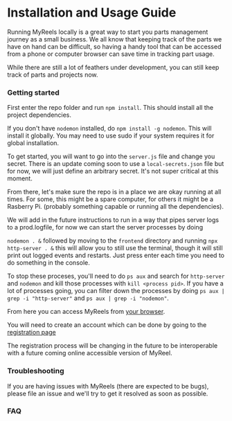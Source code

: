 # Installation and Usage Guide

Running MyReels locally is a great way to start you parts management journey as a small business. We all know that keeping track of the parts we have on hand can be difficult, so having a handy tool that can be accessed from a phone or computer browser can save time in tracking part usage.

While there are still a lot of feathers under development, you can still keep track of parts and projects now.

### Getting started ###

First enter the repo folder and run `npm install`. This should install all the project dependencies.

If you don't have `nodemon` installed, do `npm install -g nodemon`. This will install it globally. You may need to use sudo if your system requires it for global installation.

To get started, you will want to go into the `server.js` file and change you secret. There is an update coming soon to use a `local-secrets.json` file but for now, we will just define an arbitrary secret. It's not super critical at this moment.

From there, let's make sure the repo is in a place we are okay running at all times. For some, this might be a spare computer, for others it might be a Rasberry Pi. (probably something capable or running all the dependencies).

We will add in the future instructions to run in a way that pipes server logs to a prod.logfile, for now we can start the server processes by doing 

`nodemon . &` followed by moving to the `frontend` directory and running `npx http-server . &` this will allow you to still use the terminal, though it will still print out logged events and restarts. Just press enter each time you need to do something in the console.

To stop these proceses, you'll need to do `ps aux` and search for `http-server` and `nodemon` and kill those processes with `kill <process pid>`. If you have a lot of processes going, you can filter down the processes by doing `ps aux | grep -i "http-server"` and `ps aux | grep -i "nodemon"`.

From here you can access MyReels from [your browser](http://localhost:8080).

You will need to create an account which can be done by going to the [registration page](http://localhost:8080/register.html)

The registration process will be changing in the future to be interoperable with a future coming online accessible version of MyReel.

### Troubleshooting ###

If you are having issues with MyReels (there are expected to be bugs), please file an issue and we'll try to get it resolved as soon as possible.

### FAQ ###
